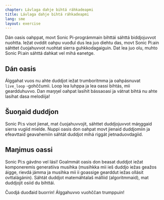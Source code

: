 ```yaml
---
chapter: Lávlaga dahje bihtá ráhkadeapmi
title: Lávlaga dahje bihtá ráhkadeapmi
lang: sme
layout: exercise
---
```


Dán oasis oahppat, movt Sonic Pi-prográmmain bihttái sáhttá biddjojuvvot nuohtta. Iežat ovddit oahpu vuođul dus lea juo diehtu das, movt Sonic Pi:ain sáhttet čuojahuvvot nuohtat sierra guhkkodagaiguin. Dat lea juo olu, muhto Sonic Pi:ain sáhttá dahkat vel mihá eanetge.

## Dán oasis

Álggahat vuos nu ahte duddjot iežat trumboritmma ja oahpásnuvat `live_loop` -gohččumii. Loop lea luhppa ja lea oassi bihtás, mii geardduhuvvo. Dan maŋŋel oahpat lasihit bássaoasi ja vátnat bihtá nu ahte lasihat dasa melodiija!

## Šuoŋaid duddjon

Sonic Pi:s visot jienat, mat čuojahuvvojit, sáhttet duddjojuvvot máŋggaid sierra vugiid mielde. Nuppi oasis don oahpat movt jienaid duddjomiin ja efeavttaid geavahemiin sáhtát duddjot mihá riggát jietnaduovdagiid. 

## Maŋimus oassi

Sonic Pi:s gávdno vel lási! Goalmmát oasis don beasat duddjot iežat komponeremis generatiiva musihka (musihkka mii ieš duddjo iežas geažos áigge, rievdá jámma ja musihka mii ii goassige gearddut iežas ollásit ovttalágánin). Sáhtát duddjot matemáhtalaš málliid (algoritmmaid), mat duddjojit osiid du bihttái. 


Čuodjá duođaid buorrin! Álggahuvvo vuohččan trumppuin!
